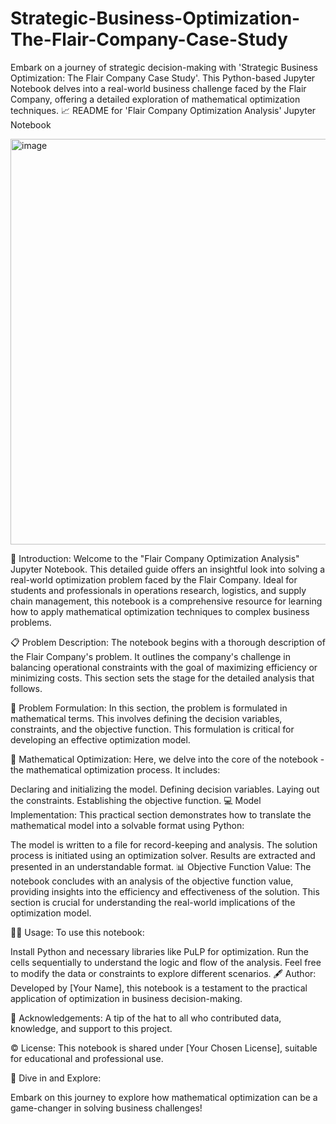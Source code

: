 # Strategic-Business-Optimization-The-Flair-Company-Case-Study
Embark on a journey of strategic decision-making with 'Strategic Business Optimization: The Flair Company Case Study'. This Python-based Jupyter Notebook delves into a real-world business challenge faced by the Flair Company, offering a detailed exploration of mathematical optimization techniques.
📈 README for 'Flair Company Optimization Analysis' Jupyter Notebook

<img width="649" alt="image" src="https://github.com/Yachubalaji/Strategic-Business-Optimization-The-Flair-Company-Case-Study/assets/116568951/34c868ba-3230-4163-aa0f-6d8962b8016c">


🌟 Introduction:
Welcome to the "Flair Company Optimization Analysis" Jupyter Notebook. This detailed guide offers an insightful look into solving a real-world optimization problem faced by the Flair Company. Ideal for students and professionals in operations research, logistics, and supply chain management, this notebook is a comprehensive resource for learning how to apply mathematical optimization techniques to complex business problems.

📋 Problem Description:
The notebook begins with a thorough description of the Flair Company's problem. It outlines the company's challenge in balancing operational constraints with the goal of maximizing efficiency or minimizing costs. This section sets the stage for the detailed analysis that follows.

🔢 Problem Formulation:
In this section, the problem is formulated in mathematical terms. This involves defining the decision variables, constraints, and the objective function. This formulation is critical for developing an effective optimization model.

🧮 Mathematical Optimization:
Here, we delve into the core of the notebook - the mathematical optimization process. It includes:

Declaring and initializing the model.
Defining decision variables.
Laying out the constraints.
Establishing the objective function.
💻 Model Implementation:
This practical section demonstrates how to translate the mathematical model into a solvable format using Python:

The model is written to a file for record-keeping and analysis.
The solution process is initiated using an optimization solver.
Results are extracted and presented in an understandable format.
📊 Objective Function Value:
The notebook concludes with an analysis of the objective function value, providing insights into the efficiency and effectiveness of the solution. This section is crucial for understanding the real-world implications of the optimization model.

👩‍💻 Usage:
To use this notebook:

Install Python and necessary libraries like PuLP for optimization.
Run the cells sequentially to understand the logic and flow of the analysis.
Feel free to modify the data or constraints to explore different scenarios.
🖋️ Author:
Developed by [Your Name], this notebook is a testament to the practical application of optimization in business decision-making.

🙏 Acknowledgements:
A tip of the hat to all who contributed data, knowledge, and support to this project.

©️ License:
This notebook is shared under [Your Chosen License], suitable for educational and professional use.

🚀 Dive in and Explore:

Embark on this journey to explore how mathematical optimization can be a game-changer in solving business challenges!

